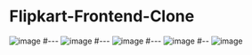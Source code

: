 # Flipkart-Frontend-Clone
![image](https://github.com/chaudharysumit001/Flipkart-Clone-FrontEnd/assets/86030135/7831f5a8-cabf-41f2-b8a0-930b0172cdb0)
#--- 
![image](https://github.com/chaudharysumit001/Flipkart-Clone-FrontEnd/assets/86030135/24cc4f7a-8bf9-4fd1-84fa-702d36d9c5ae)
#---
![image](https://github.com/chaudharysumit001/Flipkart-Clone-FrontEnd/assets/86030135/fdcc8229-0d0a-434a-8549-54d0cbc8b8bf)
#---
![image](https://github.com/chaudharysumit001/Flipkart-Clone-FrontEnd/assets/86030135/73a294e9-bbfe-4a3b-b15a-e5690c6032ae)
#--
![image](https://github.com/chaudharysumit001/Flipkart-Clone-FrontEnd/assets/86030135/d9f0a03f-bbb8-4010-a27e-42a7d1faddba)

